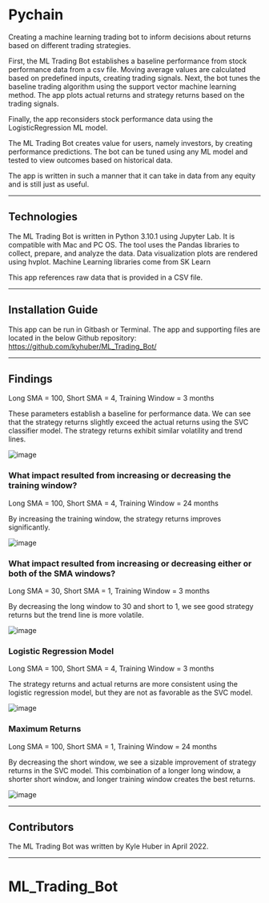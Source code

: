 # Pychain

Creating a machine learning trading bot to inform decisions about returns based on different trading strategies.

First, the ML Trading Bot establishes a baseline performance from stock performance data from a csv file. Moving average values are calculated based on predefined inputs, creating trading signals. Next, the bot tunes the baseline trading algorithm using the support vector machine learning method. The app plots actual returns and strategy returns based on the trading signals.

Finally, the app reconsiders stock performance data using the LogisticRegression ML model.

The ML Trading Bot creates value for users, namely investors, by creating performance predictions. The bot can be tuned using any ML model and tested to view outcomes based on historical data.

The app is written in such a manner that it can take in data from any equity and is still just as useful.

---

## Technologies

The ML Trading Bot is written in Python 3.10.1 using Jupyter Lab. It is compatible with Mac and PC OS.
The tool uses the Pandas libraries to collect, prepare, and analyze the data.
Data visualization plots are rendered using hvplot.
Machine Learning libraries come from SK Learn

This app references raw data that is provided in a CSV file.

---

## Installation Guide

This app can be run in Gitbash or Terminal. The app and supporting files are located in the below Github repository:
https://github.com/kyhuber/ML_Trading_Bot/

---

## Findings

Long SMA = 100, Short SMA = 4, Training Window = 3 months

These parameters establish a baseline for performance data. We can see that the strategy returns slightly exceed the actual returns using the SVC classifier model. The strategy returns exhibit similar volatility and trend lines.

![image](https://user-images.githubusercontent.com/69730757/162499783-737300bc-67bb-44ac-ad67-700d4c61c824.png)


### What impact resulted from increasing or decreasing the training window?

Long SMA = 100, Short SMA = 4, Training Window = 24 months

By increasing the training window, the strategy returns improves significantly.

![image](https://user-images.githubusercontent.com/69730757/162492502-5d2d0f59-af50-40a4-ad3a-422815843c6c.png)


### What impact resulted from increasing or decreasing either or both of the SMA windows?

Long SMA = 30, Short SMA = 1, Training Window = 3 months

By decreasing the long window to 30 and short to 1, we see good strategy returns but the trend line is more volatile.

![image](https://user-images.githubusercontent.com/69730757/162493558-93493025-e552-4cd4-a519-c83e3deb5568.png)


### Logistic Regression Model

Long SMA = 100, Short SMA = 4, Training Window = 3 months

The strategy returns and actual returns are more consistent using the logistic regression model, but they are not as favorable as the SVC model.

![image](https://user-images.githubusercontent.com/69730757/162497814-4cf7a5ba-db44-4256-836f-8014fd1e2c1b.png)


### Maximum Returns

Long SMA = 100, Short SMA = 1, Training Window = 24 months

By decreasing the short window, we see a sizable improvement of strategy returns in the SVC model. This combination of a longer long window, a shorter short window, and longer training window creates the best returns.

![image](https://user-images.githubusercontent.com/69730757/162492824-ff710fb2-7fda-4c02-8598-924328911b58.png)

---

## Contributors

The ML Trading Bot was written by Kyle Huber in April 2022.

---

# ML_Trading_Bot
